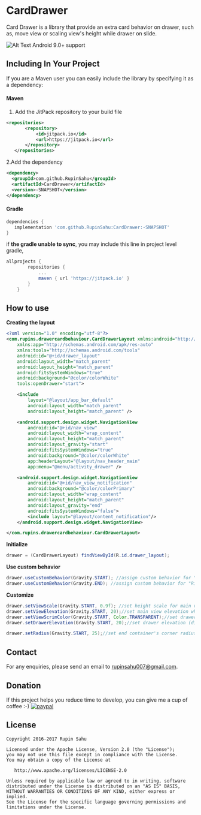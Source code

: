 # CardDrawer

Card Drawer is a library that provide an extra card behavior on drawer, such as, move view or scaling view's height while drawer on slide.

![Alt Text](https://raw.githubusercontent.com/RupinSahu/CardDrawer/master/CardDrawer.gif)
Android 9.0+ support

## Including In Your Project
If you are a Maven user you can easily include the library by specifying it as
a dependency:

#### Maven
1. Add the JitPack repository to your build file
 ``` xml
<repositories>
		<repository>
		    <id>jitpack.io</id>
		    <url>https://jitpack.io</url>
		</repository>
	</repositories>
```
2.Add the dependency

``` xml
<dependency>
  <groupId>com.github.RupinSahu</groupId>
  <artifactId>CardDrawer</artifactId>
  <version>-SNAPSHOT</version>
</dependency>
```
#### Gradle
```groovy
dependencies {
   implementation 'com.github.RupinSahu:CardDrawer:-SNAPSHOT'
}
```

if **the gradle unable to sync**, you may include this line in project level gradle,
```groovy
allprojects {
		repositories {
			...
			maven { url 'https://jitpack.io' }
		}
	}
```

## How to use
**Creating the layout**
```xml
<?xml version="1.0" encoding="utf-8"?>
<com.rupins.drawercardbehaviour.CardDrawerLayout xmlns:android="http://schemas.android.com/apk/res/android"
    xmlns:app="http://schemas.android.com/apk/res-auto"
    xmlns:tools="http://schemas.android.com/tools"
    android:id="@+id/drawer_layout"
    android:layout_width="match_parent"
    android:layout_height="match_parent"
    android:fitsSystemWindows="true"
    android:background="@color/colorWhite"
    tools:openDrawer="start">

    <include
        layout="@layout/app_bar_default"
        android:layout_width="match_parent"
        android:layout_height="match_parent" />

    <android.support.design.widget.NavigationView
        android:id="@+id/nav_view"
        android:layout_width="wrap_content"
        android:layout_height="match_parent"
        android:layout_gravity="start"
        android:fitsSystemWindows="true"
        android:background="@color/colorWhite"
        app:headerLayout="@layout/nav_header_main"
        app:menu="@menu/activity_drawer" />

    <android.support.design.widget.NavigationView
        android:id="@+id/nav_view_notification"
        android:background="@color/colorPrimary"
        android:layout_width="wrap_content"
        android:layout_height="match_parent"
        android:layout_gravity="end"
        android:fitsSystemWindows="false">
        <include layout="@layout/content_notification"/>
    </android.support.design.widget.NavigationView>

</com.rupins.drawercardbehaviour.CardDrawerLayout>

```

**Initialize**
```java
drawer = (CardDrawerLayout) findViewById(R.id.drawer_layout);
```

**Use custom behavior**
```java
drawer.useCustomBehavior(Gravity.START); //assign custom behavior for "Left" drawer
drawer.useCustomBehavior(Gravity.END); //assign custom behavior for "Right" drawer 
```

**Customize**
```java
drawer.setViewScale(Gravity.START, 0.9f); //set height scale for main view (0f to 1f)
drawer.setViewElevation(Gravity.START, 20);//set main view elevation when drawer open (dimension)
drawer.setViewScrimColor(Gravity.START, Color.TRANSPARENT);//set drawer overlay coloe (color)
drawer.setDrawerElevation(Gravity.START, 20);//set drawer elevation (dimension)

drawer.setRadius(Gravity.START, 25);//set end container's corner radius (dimension)
```

## Contact
For any enquiries, please send an email to rupinsahu007@gmail.com. 

## Donation
If this project helps you reduce time to develop, you can give me a cup of coffee :-)
[![paypal](https://www.paypalobjects.com/en_US/i/btn/btn_donateCC_LG.gif)](paypal.me/RupinSahu)


## License

    Copyright 2016-2017 Rupin Sahu

    Licensed under the Apache License, Version 2.0 (the "License");
    you may not use this file except in compliance with the License.
    You may obtain a copy of the License at

       http://www.apache.org/licenses/LICENSE-2.0

    Unless required by applicable law or agreed to in writing, software
    distributed under the License is distributed on an "AS IS" BASIS,
    WITHOUT WARRANTIES OR CONDITIONS OF ANY KIND, either express or implied.
    See the License for the specific language governing permissions and
    limitations under the License.
